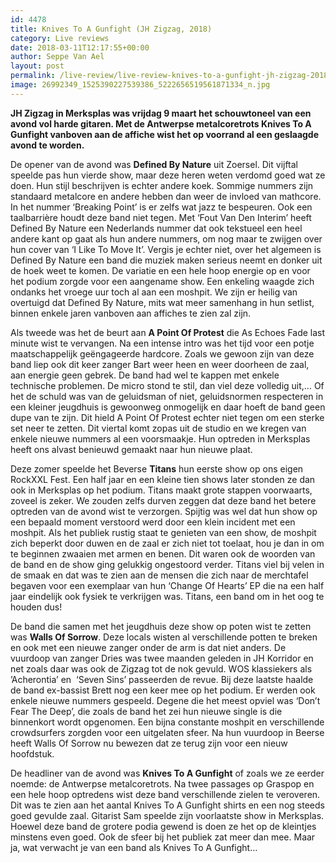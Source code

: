 ```yaml
---
id: 4478
title: Knives To A Gunfight (JH Zigzag, 2018)
category: Live reviews
date: 2018-03-11T12:17:55+00:00
author: Seppe Van Ael
layout: post
permalink: /live-review/live-review-knives-to-a-gunfight-jh-zigzag-2018/
image: 26992349_1525390227539386_5222656519561871334_n.jpg
---
```

**JH Zigzag in Merksplas was vrijdag 9 maart het schouwtoneel van een avond vol harde gitaren. Met de Antwerpse metalcoretrots Knives To A Gunfight vanboven aan de affiche wist het op voorrand al een geslaagde avond te worden.**

De opener van de avond was **Defined By Nature** uit Zoersel. Dit vijftal speelde pas hun vierde show, maar deze heren weten verdomd goed wat ze doen. Hun stijl beschrijven is echter andere koek. Sommige nummers zijn standaard metalcore en andere hebben dan weer de invloed van mathcore. In het nummer ‘Breaking Point’ is er zelfs wat jazz te bespeuren. Ook een taalbarrière houdt deze band niet tegen. Met ‘Fout Van Den Interim’ heeft Defined By Nature een Nederlands nummer dat ook tekstueel een heel andere kant op gaat als hun andere nummers, om nog maar te zwijgen over hun cover van ‘I Like To Move It’. Vergis je echter niet, over het algemeen is Defined By Nature een band die muziek maken serieus neemt en donker uit de hoek weet te komen. De variatie en een hele hoop energie op en voor het podium zorgde voor een aangename show. Een enkeling waagde zich ondanks het vroege uur toch al aan een moshpit. We zijn er heilig van overtuigd dat Defined By Nature, mits wat meer samenhang in hun setlist, binnen enkele jaren vanboven aan affiches te zien zal zijn.

Als tweede was het de beurt aan **A Point Of Protest** die As Echoes Fade last minute wist te vervangen. Na een intense intro was het tijd voor een potje maatschappelijk geëngageerde hardcore. Zoals we gewoon zijn van deze band liep ook dit keer zanger Bart weer heen en weer doorheen de zaal, aan energie geen gebrek. De band had wel te kappen met enkele technische problemen. De micro stond te stil, dan viel deze volledig uit,… Of het de schuld was van de geluidsman of niet, geluidsnormen respecteren in een kleiner jeugdhuis is gewoonweg onmogelijk en daar hoeft de band geen dupe van te zijn. Dit hield A Point Of Protest echter niet tegen om een sterke set neer te zetten. Dit viertal komt zopas uit de studio en we kregen van enkele nieuwe nummers al een voorsmaakje. Hun optreden in Merksplas heeft ons alvast benieuwd gemaakt naar hun nieuwe plaat.

Deze zomer speelde het Beverse **Titans** hun eerste show op ons eigen RockXXL Fest. Een half jaar en een kleine tien shows later stonden ze dan ook in Merksplas op het podium. Titans maakt grote stappen voorwaarts, zoveel is zeker. We zouden zelfs durven zeggen dat deze band het betere optreden van de avond wist te verzorgen. Spijtig was wel dat hun show op een bepaald moment verstoord werd door een klein incident met een moshpit. Als het publiek rustig staat te genieten van een show, de moshpit zich beperkt door duwen en de zaal er zich niet tot toelaat, hou je dan in om te beginnen zwaaien met armen en benen. Dit waren ook de woorden van de band en de show ging gelukkig ongestoord verder. Titans viel bij velen in de smaak en dat was te zien aan de mensen die zich naar de merchtafel begaven voor een exemplaar van hun ‘Change Of Hearts’ EP die na een half jaar eindelijk ook fysiek te verkrijgen was. Titans, een band om in het oog te houden dus!

De band die samen met het jeugdhuis deze show op poten wist te zetten was **Walls Of Sorrow**. Deze locals wisten al verschillende potten te breken en ook met een nieuwe zanger onder de arm is dat niet anders. De vuurdoop van zanger Dries was twee maanden geleden in JH Korridor en net zoals daar was ook de Zigzag tot de nok gevuld. WOS klassiekers als ’Acherontia’ en  ‘Seven Sins’ passeerden de revue. Bij deze laatste haalde de band ex-bassist Brett nog een keer mee op het podium. Er werden ook enkele nieuwe nummers gespeeld. Degene die het meest opviel was ‘Don’t Fear The Deep’, die zoals de band het zei hun nieuwe single is die binnenkort wordt opgenomen. Een bijna constante moshpit en verschillende crowdsurfers zorgden voor een uitgelaten sfeer. Na hun vuurdoop in Beerse heeft Walls Of Sorrow nu bewezen dat ze terug zijn voor een nieuw hoofdstuk.

De headliner van de avond was **Knives To A Gunfight** of zoals we ze eerder noemde: de Antwerpse metalcoretrots. Na twee passages op Graspop en een hele hoop optredens wist deze band verschillende zielen te veroveren. Dit was te zien aan het aantal Knives To A Gunfight shirts en een nog steeds goed gevulde zaal. Gitarist Sam speelde zijn voorlaatste show in Merksplas. Hoewel deze band de grotere podia gewend is doen ze het op de kleintjes minstens even goed. Ook de sfeer bij het publiek zat meer dan mee. Maar ja, wat verwacht je van een band als Knives To A Gunfight…